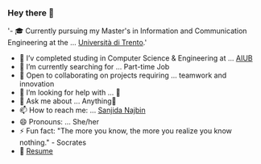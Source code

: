 ### Hey there 👋

'- 🎓 Currently pursuing my Master's in Information and Communication Engineering at the ... [Università di Trento](https://www.unitn.it/).'
- 🔭 I’v completed studing in Computer Science & Engineering at ... [AIUB](https://www.aiub.edu/)
- 🌱 I’m currently searching for ... Part-time Job
- 👯 Open to collaborating on projects requiring ... teamwork and innovation
- 🤔 I’m looking for help with ... 🤞	
- 💬 Ask me about ... Anything🙈
- 📫 How to reach me: ... [Sanjida Najbin](https://www.linkedin.com/in/sanjida-najbin-a4896b17a?lipi=urn%3Ali%3Apage%3Ad_flagship3_profile_view_base_contact_details%3By20DyuqxQ3y6hr76ICNAKg%3D%3D)
- 😄 Pronouns: ... She/her
- ⚡ Fun fact: "The more you know, the more you realize you know nothing." - Socrates
- 📝 [Resume](https://drive.google.com/file/d/12hrqv3oqRq0Sv_ekDqOPFhRUg2H9D37S/view?usp=sharing)
